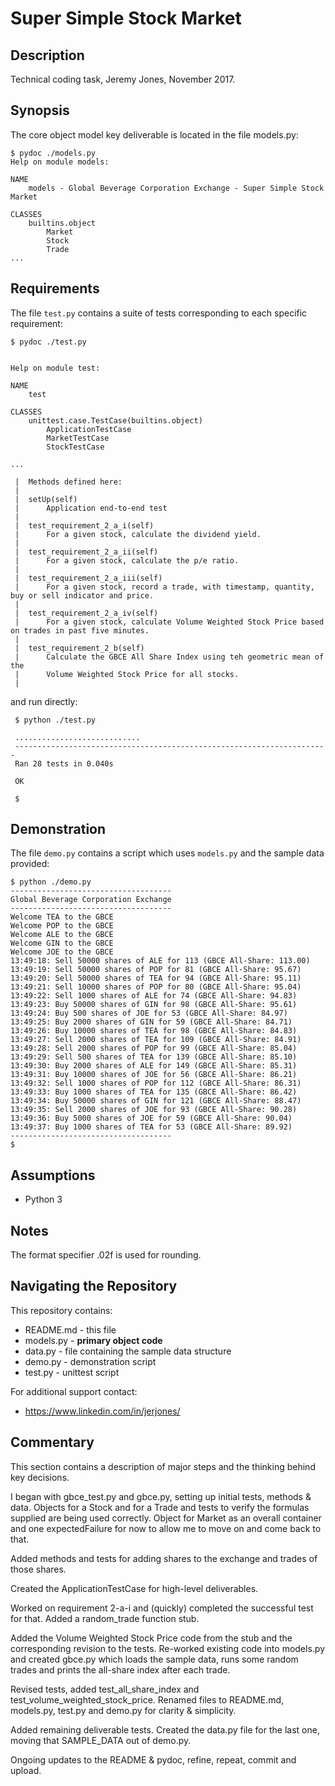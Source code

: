 # Super Simple Stock Market

## Description

Technical coding task, Jeremy Jones, November 2017.

## Synopsis

The core object model key deliverable is located in the file models.py:

    $ pydoc ./models.py
    Help on module models:

    NAME
        models - Global Beverage Corporation Exchange - Super Simple Stock Market

    CLASSES
        builtins.object
            Market
            Stock
            Trade
    ...

## Requirements

The file `test.py` contains a suite of tests corresponding to each
specific requirement:

    $ pydoc ./test.py

    
    Help on module test:
    
    NAME
        test
    
    CLASSES
        unittest.case.TestCase(builtins.object)
            ApplicationTestCase
            MarketTestCase
            StockTestCase
        
    ...

     |  Methods defined here:
     |  
     |  setUp(self)
     |      Application end-to-end test
     |  
     |  test_requirement_2_a_i(self)
     |      For a given stock, calculate the dividend yield.
     |  
     |  test_requirement_2_a_ii(self)
     |      For a given stock, calculate the p/e ratio.
     |  
     |  test_requirement_2_a_iii(self)
     |      For a given stock, record a trade, with timestamp, quantity, buy or sell indicator and price.
     |  
     |  test_requirement_2_a_iv(self)
     |      For a given stock, calculate Volume Weighted Stock Price based on trades in past five minutes.
     |  
     |  test_requirement_2_b(self)
     |      Calculate the GBCE All Share Index using teh geometric mean of the
     |      Volume Weighted Stock Price for all stocks.
     |  

and run directly:

     $ python ./test.py

     ............................
     ----------------------------------------------------------------------
     Ran 28 tests in 0.040s
     
     OK

     $

## Demonstration

The file `demo.py` contains a script which uses `models.py` and the sample data provided:

    $ python ./demo.py
    ------------------------------------
    Global Beverage Corporation Exchange
    ------------------------------------
    Welcome TEA to the GBCE
    Welcome POP to the GBCE
    Welcome ALE to the GBCE
    Welcome GIN to the GBCE
    Welcome JOE to the GBCE
    13:49:18: Sell 50000 shares of ALE for 113 (GBCE All-Share: 113.00)
    13:49:19: Sell 50000 shares of POP for 81 (GBCE All-Share: 95.67)
    13:49:20: Sell 50000 shares of TEA for 94 (GBCE All-Share: 95.11)
    13:49:21: Sell 10000 shares of POP for 80 (GBCE All-Share: 95.04)
    13:49:22: Sell 1000 shares of ALE for 74 (GBCE All-Share: 94.83)
    13:49:23: Buy 50000 shares of GIN for 98 (GBCE All-Share: 95.61)
    13:49:24: Buy 500 shares of JOE for 53 (GBCE All-Share: 84.97)
    13:49:25: Buy 2000 shares of GIN for 59 (GBCE All-Share: 84.71)
    13:49:26: Buy 10000 shares of TEA for 98 (GBCE All-Share: 84.83)
    13:49:27: Sell 2000 shares of TEA for 109 (GBCE All-Share: 84.91)
    13:49:28: Sell 2000 shares of POP for 99 (GBCE All-Share: 85.04)
    13:49:29: Sell 500 shares of TEA for 139 (GBCE All-Share: 85.10)
    13:49:30: Buy 2000 shares of ALE for 149 (GBCE All-Share: 85.31)
    13:49:31: Buy 10000 shares of JOE for 56 (GBCE All-Share: 86.21)
    13:49:32: Sell 1000 shares of POP for 112 (GBCE All-Share: 86.31)
    13:49:33: Buy 1000 shares of TEA for 135 (GBCE All-Share: 86.42)
    13:49:34: Buy 50000 shares of GIN for 121 (GBCE All-Share: 88.47)
    13:49:35: Sell 2000 shares of JOE for 93 (GBCE All-Share: 90.28)
    13:49:36: Buy 5000 shares of JOE for 59 (GBCE All-Share: 90.04)
    13:49:37: Buy 1000 shares of TEA for 53 (GBCE All-Share: 89.92)
    ------------------------------------
    $ 

## Assumptions

* Python 3

## Notes

The format specifier .02f is used for rounding.

## Navigating the Repository

This repository contains:

* README.md - this file
* models.py - **primary object code**
* data.py - file containing the sample data structure
* demo.py - demonstration script
* test.py - unittest script

For additional support contact:

* https://www.linkedin.com/in/jerjones/

## Commentary

This section contains a description of major steps and the thinking
behind key decisions.

I began with gbce_test.py and gbce.py, setting up initial tests,
methods & data. Objects for a Stock and for a Trade and tests to
verify the formulas supplied are being used correctly. Object for
Market as an overall container and one expectedFailure for now to
allow me to move on and come back to that.

Added methods and tests for adding shares to the exchange and trades
of those shares.

Created the ApplicationTestCase for high-level deliverables.

Worked on requirement 2-a-i and (quickly) completed the successful
test for that. Added a random_trade function stub.

Added the Volume Weighted Stock Price code from the stub and the
corresponding revision to the tests. Re-worked existing code into
models.py and created gbce.py which loads the sample data, runs some
random trades and prints the all-share index after each trade.

Revised tests, added test_all_share_index and
test_volume_weighted_stock_price. Renamed files to README.md,
models.py, test.py and demo.py for clarity & simplicity.

Added remaining deliverable tests. Created the data.py file for the
last one, moving that SAMPLE_DATA out of demo.py.

Ongoing updates to the README & pydoc, refine, repeat, commit and
upload.
